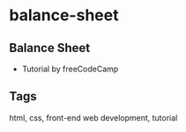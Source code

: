 # balance-sheet

## Balance Sheet
- Tutorial by freeCodeCamp

## Tags
html, css, front-end web development, tutorial
